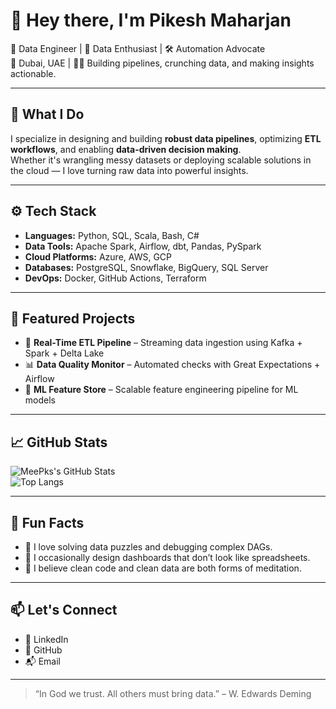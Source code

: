 # 👋 Hey there, I'm Pikesh Maharjan

🚀 Data Engineer | 🧠 Data Enthusiast | 🛠️ Automation Advocate  
📍 Dubai, UAE | 🧑‍💻 Building pipelines, crunching data, and making insights actionable.

---

## 🧠 What I Do

I specialize in designing and building **robust data pipelines**, optimizing **ETL workflows**, and enabling **data-driven decision making**.  
Whether it's wrangling messy datasets or deploying scalable solutions in the cloud — I love turning raw data into powerful insights.

---

## ⚙️ Tech Stack

- **Languages:** Python, SQL, Scala, Bash, C# 
- **Data Tools:** Apache Spark, Airflow, dbt, Pandas, PySpark  
- **Cloud Platforms:** Azure, AWS, GCP  
- **Databases:** PostgreSQL, Snowflake, BigQuery, SQL Server  
- **DevOps:** Docker, GitHub Actions, Terraform

---

## 📂 Featured Projects

- 🔄 **Real-Time ETL Pipeline** – Streaming data ingestion using Kafka + Spark + Delta Lake  
- 📊 **Data Quality Monitor** – Automated checks with Great Expectations + Airflow  
- 🧠 **ML Feature Store** – Scalable feature engineering pipeline for ML models

---

## 📈 GitHub Stats

![MeePks's GitHub Stats](https://github-readme-stats.vercel.app/api?username=MeePks&show_icons=true&theme=gruvbox)  
![Top Langs](https://github-readme-stats.vercel.app/api/top-langs/?username=MeePks&layout=compact&theme=gruvbox)

---

## 🧭 Fun Facts

- 🧩 I love solving data puzzles and debugging complex DAGs.
- 🎨 I occasionally design dashboards that don’t look like spreadsheets.
- 🧘 I believe clean code and clean data are both forms of meditation.

---

## 📫 Let's Connect

- 💼 LinkedIn
- 🐙 GitHub
- 📬 Email

---

> “In God we trust. All others must bring data.” – W. Edwards Deming
